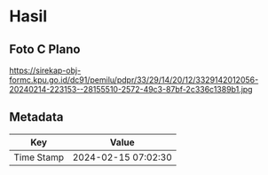 # Hasil

## Foto C Plano

https://sirekap-obj-formc.kpu.go.id/dc91/pemilu/pdpr/33/29/14/20/12/3329142012056-20240214-223153--28155510-2572-49c3-87bf-2c336c1389b1.jpg


## Metadata

| Key        | Value               |
| ---------- | ------------------- |
| Time Stamp | 2024-02-15 07:02:30 |




